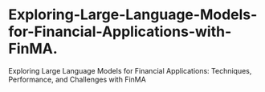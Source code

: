 # Exploring-Large-Language-Models-for-Financial-Applications-with-FinMA.
Exploring Large Language Models for Financial Applications: Techniques, Performance, and Challenges with FinMA
